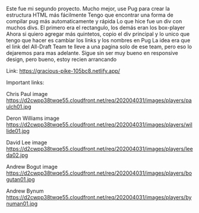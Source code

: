 Este fue mi segundo proyecto. 
Mucho mejor, use Pug para crear la estructura HTML más fácilmente
Tengo que encontrar una forma de compilar pug más automaticamente y rápida
Lo que hice fue un div con muchos divs. El primero era el rectangulo, los demás eran los box-player
Ahora si quiero agregar más quintetos, copio el div principal y lo unico que tengo que hacer es cambiar los links y los nombres en Pug
La idea era que el link del All-Draft Team te lleve a una pagina solo de ese team, pero eso lo dejaremos para mas adelante. 
Sigue sin ser muy bueno en responsive design, pero bueno, estoy recien arrancando

Link: https://gracious-pike-105bc8.netlify.app/

Important links:

Chris Paul image
https://d2cwpp38twqe55.cloudfront.net/req/202004031/images/players/paulch01.jpg

Deron Williams image
https://d2cwpp38twqe55.cloudfront.net/req/202004031/images/players/willide01.jpg

David Lee image
https://d2cwpp38twqe55.cloudfront.net/req/202004031/images/players/leeda02.jpg

Andrew Bogut image
https://d2cwpp38twqe55.cloudfront.net/req/202004031/images/players/bogutan01.jpg

Andrew Bynum
https://d2cwpp38twqe55.cloudfront.net/req/202004031/images/players/bynuman01.jpg

